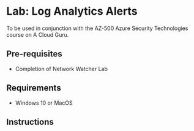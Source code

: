 # Lab: Log Analytics Alerts

To be used in conjunction with the AZ-500 Azure Security Technologies course on A Cloud Guru.

## Pre-requisites
* Completion of Network Watcher Lab

## Requirements
* Windows 10 or MacOS

## Instructions

